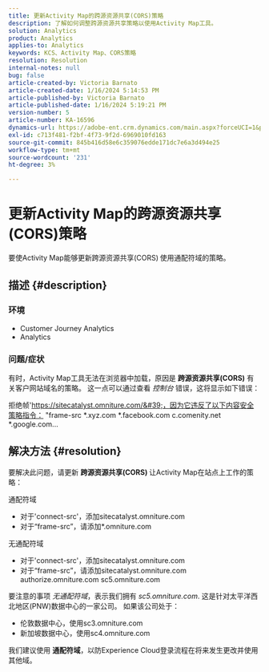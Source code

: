 ```yaml
---
title: 更新Activity Map的跨源资源共享(CORS)策略
description: 了解如何调整跨源资源共享策略以使用Activity Map工具。
solution: Analytics
product: Analytics
applies-to: Analytics
keywords: KCS、Activity Map、CORS策略
resolution: Resolution
internal-notes: null
bug: false
article-created-by: Victoria Barnato
article-created-date: 1/16/2024 5:14:53 PM
article-published-by: Victoria Barnato
article-published-date: 1/16/2024 5:19:21 PM
version-number: 5
article-number: KA-16596
dynamics-url: https://adobe-ent.crm.dynamics.com/main.aspx?forceUCI=1&pagetype=entityrecord&etn=knowledgearticle&id=5f38f4bd-92b4-ee11-a569-6045bd006704
exl-id: c713f481-f2bf-4f73-9f2d-6969010fd163
source-git-commit: 845b416d58e6c359076edde171dc7e6a3d494e25
workflow-type: tm+mt
source-wordcount: '231'
ht-degree: 3%

---
```


# 更新Activity Map的跨源资源共享(CORS)策略


要使Activity Map能够更新跨源资源共享(CORS)<b> </b>使用通配符域的策略。

## 描述 {#description}


### <b>环境 </b>

- Customer Journey Analytics
- Analytics




### <b>问题/症状</b>

有时，Activity Map工具无法在浏览器中加载，原因是 <b>跨源资源共享(CORS)</b> 有关客户网站域名的策略。 这一点可以通过查看 *控制台* 错误，这将显示如下错误：

拒绝帧&#39;https://sitecatalyst.omniture.com/&#39;，因为它违反了以下内容安全策略指令： &quot;frame-src \*.xyz.com \*.facebook.com c.comenity.net \*.google.com...


## 解决方法 {#resolution}


要解决此问题，请更新 <b>跨源资源共享(CORS) </b>让Activity Map在站点上工作的策略：

通配符域

- 对于&#39;connect-src&#39;，添加sitecatalyst.omniture.com
- 对于“frame-src”，请添加\*.omniture.com


无通配符域

- 对于&#39;connect-src&#39;，添加sitecatalyst.omniture.com
- 对于“frame-src”，请添加sitecatalyst.omniture.com authorize.omniture.com sc5.omniture.com


要注意的事项 *无通配符域*，表示我们拥有 *sc5.omniture.com*. 这是针对太平洋西北地区(PNW)数据中心的一家公司。 如果该公司处于：

- 伦敦数据中心，使用sc3.omniture.com
- 新加坡数据中心，使用sc4.omniture.com


我们建议使用 <b>通配符域</b>，以防Experience Cloud登录流程在将来发生更改并使用其他域。
